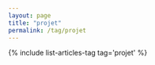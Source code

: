 ```yaml
---
layout: page
title: "projet"
permalink: /tag/projet
---
```


{% include list-articles-tag tag='projet' %}
